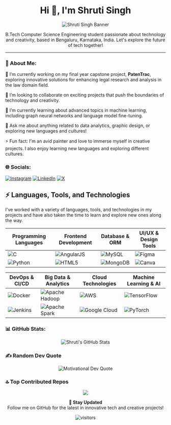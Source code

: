 <h1 align="center">Hi 👋, I'm Shruti Singh</h1>

<p align="center">
  <img src="https://user-images.githubusercontent.com/yourImageLinkHere.jpg" alt="Shruti Singh Banner">
</p>

<p align="center">
  B.Tech Computer Science Engineering student passionate about technology and creativity, based in Bengaluru, Karnataka, India. Let's explore the future of tech together!
</p>

---

### 💫 About Me:

🔭 I’m currently working on my final year capstone project, **PatenTrac**, exploring innovative solutions for enhancing legal research and analysis in the law domain field.

👯 I’m looking to collaborate on exciting projects that push the boundaries of technology and creativity.

🌱 I’m currently learning about advanced topics in machine learning, including graph neural networks and language model fine-tuning.

💬 Ask me about anything related to data analytics, graphic design, or exploring new languages and cultures!

⚡ Fun fact: I'm an avid painter and love to immerse myself in creative projects. I also enjoy learning new languages and exploring different cultures.

### 🌐 Socials:

[![Instagram](https://img.shields.io/badge/Instagram-E4405F?style=flat-square&logo=instagram&logoColor=white&link=https://instagram.com/_shruti.singh13)](https://instagram.com/_shruti.singh13)
[![LinkedIn](https://img.shields.io/badge/LinkedIn-0077B5?style=flat-square&logo=linkedin&logoColor=white&link=https://www.linkedin.com/in/shruti-singh-9482bb25b/)](https://www.linkedin.com/in/shruti-singh-9482bb25b/)
[![X](https://img.shields.io/badge/X-000000?style=flat-square&logo=X&logoColor=white&link=https://x.com/@__Shruti_Singh)](https://x.com/@__Shruti_Singh)

## ⚡ Languages, Tools, and Technologies

I've worked with a variety of languages, tools, and technologies in my projects and have also taken the time to learn and explore new ones along the way.

| Programming Languages | Frontend Development | Database & ORM        | UI/UX & Design Tools |
|-----------------------|----------------------|-----------------------|----------------------|
| ![C](https://img.shields.io/badge/C-00599C?style=flat-square&logo=c&logoColor=white) | ![AngularJS](https://img.shields.io/badge/AngularJS-E23237?style=flat-square&logo=angularjs&logoColor=white) | ![MySQL](https://img.shields.io/badge/MySQL-00000F?style=flat-square&logo=mysql&logoColor=white) | ![Figma](https://img.shields.io/badge/Figma-F24E1E?style=flat-square&logo=figma&logoColor=white) |
| ![Python](https://img.shields.io/badge/Python-3670A0?style=flat-square&logo=python&logoColor=FFD43B) | ![HTML5](https://img.shields.io/badge/HTML5-E34F26?style=flat-square&logo=html5&logoColor=white) | ![MongoDB](https://img.shields.io/badge/MongoDB-4EA94B?style=flat-square&logo=mongodb&logoColor=white) | ![Canva](https://img.shields.io/badge/Canva-00C4CC?style=flat-square&logo=Canva&logoColor=white) |

| DevOps & CI/CD        | Big Data & Analytics | Cloud Technologies    | Machine Learning & AI  |
|-----------------------|----------------------|-----------------------|------------------------|
| ![Docker](https://img.shields.io/badge/Docker-2496ED?style=flat-square&logo=docker&logoColor=white) | ![Apache Hadoop](https://img.shields.io/badge/Apache%20Hadoop-66CCFF?style=flat-square&logo=apachehadoop&logoColor=black) | ![AWS](https://img.shields.io/badge/AWS-FF9900?style=flat-square&logo=amazon-aws&logoColor=white) | ![TensorFlow](https://img.shields.io/badge/TensorFlow-FF6F00?style=flat-square&logo=TensorFlow&logoColor=white) |
| ![Jenkins](https://img.shields.io/badge/Jenkins-D24939?style=flat-square&logo=jenkins&logoColor=white) | ![Apache Spark](https://img.shields.io/badge/Apache%20Spark-E25A1C?style=flat-square&logo=apachespark&logoColor=white) | ![Google Cloud](https://img.shields.io/badge/Google%20Cloud-4285F4?style=flat-square&logo=google-cloud&logoColor=white) | ![PyTorch](https://img.shields.io/badge/PyTorch-%23EE4C2C.svg?style=flat-square&logo=PyTorch&logoColor=white) |

### 📊 GitHub Stats:

<p align="center">
  <img src="https://github-readme-stats.vercel.app/api?username=Shruti1308&show_icons=true&theme=tokyonight" alt="Shruti's GitHub Stats">
</p>

### ✍️ Random Dev Quote

<p align="center">
  <img src="https://quotes-github-readme.vercel.app/api?type=horizontal&theme=radical" alt="Motivational Dev Quote">
</p>

### 🔝 Top Contributed Repos

<p align="center">
  <!-- Replace 'repo' with your Repository -->
  <a href="https://github.com/Shruti1308/repo">
    <img src="https://github-readme-stats.vercel.app/api/pin/?username=Shruti1308&repo=repo&theme=tokyonight" />
  </a>
</p>

<!-- The badges and links will need to be replaced with your actual data. The motivational coding quote image is dynamically generated and will display a different quote each time the page is refreshed. -->

<p align="center">
  <b>🔔 Stay Updated</b><br>
  Follow me on GitHub for the latest in innovative tech and creative projects!
</p>

<p align="center">
  <img src="https://visitcount.itsvg.in/api?id=Shruti1308&icon=5&color=6" alt="visitors">
</p>

